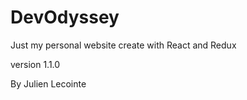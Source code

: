 # DevOdyssey

Just my personal website create with React and Redux

version 1.1.0

By Julien Lecointe